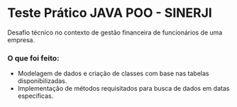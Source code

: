 # Teste Prático JAVA POO - SINERJI

Desafio técnico no contexto de gestão financeira de funcionários de uma empresa.

### O que foi feito:
- Modelagem de dados e criação de classes com base nas tabelas disponibilizadas.
- Implementação de métodos requisitados para busca de dados em datas específicas.

